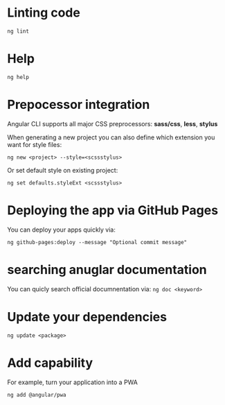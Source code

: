 
# Linting code

`ng lint`

# Help

`ng help`

# Prepocessor integration

Angular CLI supports all major CSS preprocessors: __sass/css__, __less__, __stylus__

When generating a new project you can also define which extension you want for style files:

`ng new <project> --style=<scssstylus>`

Or set default style on existing project:

`ng set defaults.styleExt <scssstylus>`

# Deploying the app via GitHub Pages

You can deploy your apps quickly via:

`ng github-pages:deploy --message "Optional commit message"`

# searching anuglar documentation
You can quicly search official documnentation via:
`ng doc <keyword>`

# Update your dependencies

`ng update <package>`

# Add capability

For example, turn your application into a PWA

`ng add @angular/pwa`